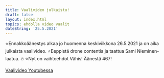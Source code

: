 ```yaml
---
title: Vaalivideo julkaistu!
draft: false
layout: index.html
topics: ehdolla video vaalit
dateString: '25.5.2021'
---
```


⭐Ennakkoäänestys alkaa jo huomenna keskiviikkona 26.5.2021 ja on aika julkaista vaalivideo.
⭐Eeppistä drone contentia ja taattua Sami Nieminen-laatua. 🔥
⭐Nyt on vaihtoehdot Vähis! Äänestä 467!

[Vaalivideo Youtubessa](https://www.youtube.com/watch?v=qQ1vcG_83LQ)

